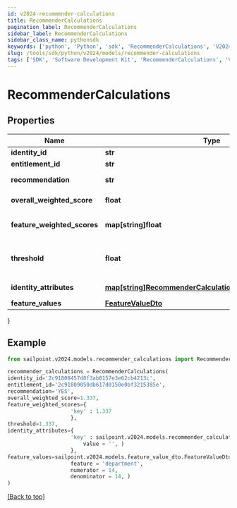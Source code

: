 ```yaml
---
id: v2024-recommender-calculations
title: RecommenderCalculations
pagination_label: RecommenderCalculations
sidebar_label: RecommenderCalculations
sidebar_class_name: pythonsdk
keywords: ['python', 'Python', 'sdk', 'RecommenderCalculations', 'V2024RecommenderCalculations'] 
slug: /tools/sdk/python/v2024/models/recommender-calculations
tags: ['SDK', 'Software Development Kit', 'RecommenderCalculations', 'V2024RecommenderCalculations']
---
```


# RecommenderCalculations


## Properties

Name | Type | Description | Notes
------------ | ------------- | ------------- | -------------
**identity_id** | **str** | The ID of the identity | [optional] 
**entitlement_id** | **str** | The entitlement ID | [optional] 
**recommendation** | **str** | The actual recommendation | [optional] 
**overall_weighted_score** | **float** | The overall weighted score | [optional] 
**feature_weighted_scores** | **map[string]float** | The weighted score of each individual feature | [optional] 
**threshold** | **float** | The configured value against which the overallWeightedScore is compared | [optional] 
**identity_attributes** | [**map[string]RecommenderCalculationsIdentityAttributesValue**](recommender-calculations-identity-attributes-value) | The values for your configured features | [optional] 
**feature_values** | [**FeatureValueDto**](feature-value-dto) |  | [optional] 
}

## Example

```python
from sailpoint.v2024.models.recommender_calculations import RecommenderCalculations

recommender_calculations = RecommenderCalculations(
identity_id='2c91808457d8f3ab0157e3e62cb4213c',
entitlement_id='2c91809050db617d0150e0bf3215385e',
recommendation='YES',
overall_weighted_score=1.337,
feature_weighted_scores={
                    'key' : 1.337
                    },
threshold=1.337,
identity_attributes={
                    'key' : sailpoint.v2024.models.recommender_calculations_identity_attributes_value.RecommenderCalculations_identityAttributes_value(
                        value = '', )
                    },
feature_values=sailpoint.v2024.models.feature_value_dto.FeatureValueDto(
                    feature = 'department', 
                    numerator = 14, 
                    denominator = 14, )
)

```
[[Back to top]](#) 


